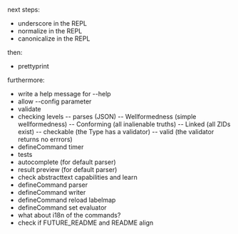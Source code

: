 next steps:
- underscore in the REPL
- normalize in the REPL
- canonicalize in the REPL

then:
- prettyprint

furthermore:
- write a help message for --help
- allow --config parameter
- validate
- checking levels
-- parses (JSON)
-- Wellformedness (simple wellformedness)
-- Conforming (all inalienable truths)
-- Linked (all ZIDs exist)
-- checkable (the Type has a validator)
-- valid (the validator returns no errrors)
- defineCommand timer
- tests
- autocomplete (for default parser)
- result preview (for default parser)
- check abstracttext capabilities and learn
- defineCommand parser
- defineCommand writer
- defineCommand reload labelmap
- defineCommand set evaluator
- what about i18n of the commands?
- check if FUTURE_README and README align
